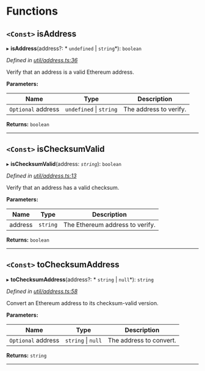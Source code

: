 

# Functions

<a id="isaddress"></a>

## `<Const>` isAddress

▸ **isAddress**(address?: * `undefined` &#124; `string`*): `boolean`

*Defined in [util/address.ts:36](https://github.com/paritytech/js-libs/blob/fe5cb47/packages/abi/src/util/address.ts#L36)*

Verify that an address is a valid Ethereum address.

**Parameters:**

| Name | Type | Description |
| ------ | ------ | ------ |
| `Optional` address |  `undefined` &#124; `string`|  The address to verify. |

**Returns:** `boolean`

___
<a id="ischecksumvalid"></a>

## `<Const>` isChecksumValid

▸ **isChecksumValid**(address: *`string`*): `boolean`

*Defined in [util/address.ts:13](https://github.com/paritytech/js-libs/blob/fe5cb47/packages/abi/src/util/address.ts#L13)*

Verify that an address has a valid checksum.

**Parameters:**

| Name | Type | Description |
| ------ | ------ | ------ |
| address | `string` |  The Ethereum address to verify. |

**Returns:** `boolean`

___
<a id="tochecksumaddress"></a>

## `<Const>` toChecksumAddress

▸ **toChecksumAddress**(address?: * `string` &#124; `null`*): `string`

*Defined in [util/address.ts:58](https://github.com/paritytech/js-libs/blob/fe5cb47/packages/abi/src/util/address.ts#L58)*

Convert an Ethereum address to its checksum-valid version.

**Parameters:**

| Name | Type | Description |
| ------ | ------ | ------ |
| `Optional` address |  `string` &#124; `null`|  The address to convert. |

**Returns:** `string`

___

